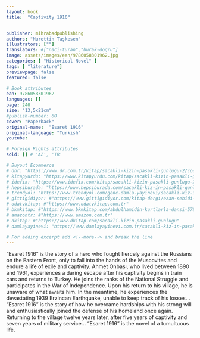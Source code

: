 ```yaml
---
layout: book
title:  "Captivity 1916"


publisher: mihrabadpublishing
authors: "Nurettin Taşkesen"
illustrators: [""]
translators: #["naci-turan","burak-dogru"]
image: assets/images/ean/9786058301962.jpg
categories: [ "Historical Novel" ]
tags: [ "literature"]
previewpage: false
featured: false

# Book attributes
ean: 9786058301962
languages: []
page: 240
size: "13,5x21cm"
#publish-number: 60
cover: "Paperback"
original-name:  "Esaret 1916"
original-language: "Turkish"
youtube:

# Foreign Rights attributes
sold: [] # 'AZ', 'TR'

# Buyout Ecommerce
# dnr: "https://www.dr.com.tr/kitap/sacakli-kizin-pasakli-gunlugu-2/cocuk-ve-genclik/genclik-10-yas/roman-oyku/urunno=0001893059001"
# kitapyurdu: "https://www.kitapyurdu.com/kitap/sacakli-kizin-pasakli-gunlugu-2-/560122.html&filter_name=Sa%C3%A7akl%C4%B1+K%C4%B1z%27%C4%B1n+Pasakl%C4%B1+G%C3%BCnl%C3%BC%C4%9F%C3%BC+2"
# idefix: "https://www.idefix.com/kitap/sacakli-kizin-pasakli-gunlugu-2/cocuk-ve-genclik/genclik-10-yas/roman-oyku/urunno=0001893059001"
# hepsiburada: "https://www.hepsiburada.com/sacakli-kiz-in-pasakli-gunlugu-2-damla-yayinevi-p-HBV000012ER86"
# trendyol: "https://www.trendyol.com/genc-damla-yayinevi/sacakli-kiz-in-pasakli-gunlugu-2-p-54825777"
# gittigidiyor: #"https://www.gittigidiyor.com/kitap-dergi/ezan-sehidi-adnan-menderes_pdp_732728793"
# odatvkitap: #"https://www.odatvkitap.com.tr"
# bkmkitap: #"https://www.bkmkitap.com/abdulhamidin-kurtlarla-dansi-578226"
# amazontr: #"https://www.amazon.com.tr"
# dkitap: #"https://www.dkitap.com/sacakli-kizin-pasakli-gunlugu"
# damlayayinevi: "https://www.damlayayinevi.com.tr/sacakli-kiz-in-pasakli-gunlugu-2-bu-iste-bi-terslik-var"

# For adding excerpt add <!--more--> and break the line
---
```

“Esaret 1916” is the story of a hero who fought
fiercely against the Russians on the Eastern Front,
only to fall into the hands of the Muscovites and
endure a life of exile and captivity. Ahmet Onbaşı,
who lived between 1890 and 1961, experiences
a daring escape after his captivity begins in train
cars and returns to Turkey. He joins the ranks of
the National Struggle and participates in the War of
Independence. Upon his return to his village, he is
unaware of what awaits him. In the meantime, he
experiences the devastating 1939 Erzincan Earthquake, unable to keep track of his losses... “Esaret
1916” is the story of how he overcame hardships
with his strong will and enthusiastically joined the
defense of his homeland once again. Returning
to the village twelve years later, after five years
of captivity and seven years of military service...
“Esaret 1916” is the novel of a tumultuous life.
<!--more--> 

